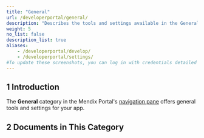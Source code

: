 ```yaml
---
title: "General"
url: /developerportal/general/
description: "Describes the tools and settings available in the General category in the Mendix Portal's navigation pane."
weight: 5
no_list: false
description_list: true
aliases:
    - /developerportal/develop/
    - /developerportal/settings/
#To update these screenshots, you can log in with credentials detailed in How to Update Screenshots Using Team Apps.
---
```


## 1 Introduction

The **General** category in the Mendix Portal's [navigation pane](/developerportal/#navigation-pane) offers general tools and settings for your app.

## 2 Documents in This Category
